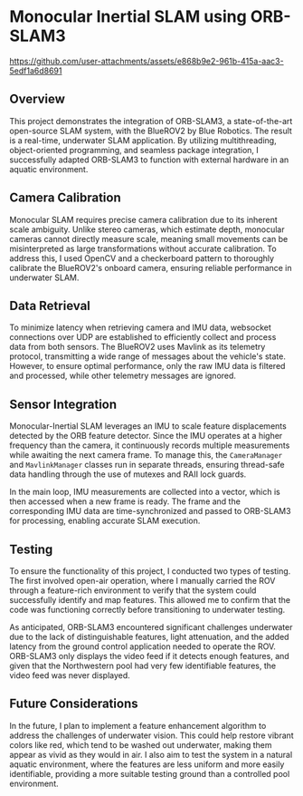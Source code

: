 # Monocular Inertial SLAM using ORB-SLAM3

https://github.com/user-attachments/assets/e868b9e2-961b-415a-aac3-5edf1a6d8691

## Overview

This project demonstrates the integration of ORB-SLAM3, a state-of-the-art open-source SLAM system, with the BlueROV2 by Blue Robotics. The result is a real-time, underwater SLAM application.
By utilizing multithreading, object-oriented programming, and seamless package integration, I successfully adapted ORB-SLAM3 to function with external hardware in an aquatic environment.

## Camera Calibration

Monocular SLAM requires precise camera calibration due to its inherent scale ambiguity. Unlike stereo cameras, which estimate depth, monocular cameras cannot directly measure scale, meaning small movements can be misinterpreted as large transformations without accurate calibration.
To address this, I used OpenCV and a checkerboard pattern to thoroughly calibrate the BlueROV2's onboard camera, ensuring reliable performance in underwater SLAM.

## Data Retrieval

To minimize latency when retrieving camera and IMU data, websocket connections over UDP are established to efficiently collect and process data from both sensors. The BlueROV2 uses Mavlink as its telemetry protocol, transmitting a wide range of messages about the vehicle's state.
However, to ensure optimal performance, only the raw IMU data is filtered and processed, while other telemetry messages are ignored.

## Sensor Integration

Monocular-Inertial SLAM leverages an IMU to scale feature displacements detected by the ORB feature detector. Since the IMU operates at a higher frequency than the camera, it continuously records multiple measurements while awaiting the next camera frame.
To manage this, the `CameraManager` and `MavlinkManager` classes run in separate threads, ensuring thread-safe data handling through the use of mutexes and RAII lock guards.

In the main loop, IMU measurements are collected into a vector, which is then accessed when a new frame is ready. The frame and the corresponding IMU data are time-synchronized and passed to ORB-SLAM3 for processing, enabling accurate SLAM execution.

## Testing

To ensure the functionality of this project, I conducted two types of testing. The first involved open-air operation, where I manually carried the ROV through a feature-rich environment to verify that the system could successfully identify and map features.
This allowed me to confirm that the code was functioning correctly before transitioning to underwater testing.

As anticipated, ORB-SLAM3 encountered significant challenges underwater due to the lack of distinguishable features, light attenuation, and the added latency from the ground control application needed to operate the ROV.
ORB-SLAM3 only displays the video feed if it detects enough features, and given that the Northwestern pool had very few identifiable features, the video feed was never displayed.

## Future Considerations

In the future, I plan to implement a feature enhancement algorithm to address the challenges of underwater vision. This could help restore vibrant colors like red, which tend to be washed out underwater, making them appear as vivid as they would in air.
I also aim to test the system in a natural aquatic environment, where the features are less uniform and more easily identifiable, providing a more suitable testing ground than a controlled pool environment.
